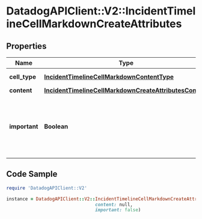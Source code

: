 # DatadogAPIClient::V2::IncidentTimelineCellMarkdownCreateAttributes

## Properties

Name | Type | Description | Notes
------------ | ------------- | ------------- | -------------
**cell_type** | [**IncidentTimelineCellMarkdownContentType**](IncidentTimelineCellMarkdownContentType.md) |  | [default to &#39;markdown&#39;]
**content** | [**IncidentTimelineCellMarkdownCreateAttributesContent**](IncidentTimelineCellMarkdownCreateAttributesContent.md) |  | 
**important** | **Boolean** | A flag indicating whether the timeline cell is important and should be highlighted. | [optional] [default to false]

## Code Sample

```ruby
require 'DatadogAPIClient::V2'

instance = DatadogAPIClient::V2::IncidentTimelineCellMarkdownCreateAttributes.new(cell_type: null,
                                 content: null,
                                 important: false)
```


